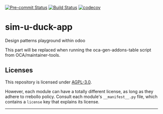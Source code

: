 
<!-- /!\ Non OCA Context : Set here the badge of your runbot / runboat instance. -->
[![Pre-commit Status](https://github.com/rrebollo/sim-u-duck-app/actions/workflows/pre-commit.yml/badge.svg?branch=17.0)](https://github.com/rrebollo/sim-u-duck-app/actions/workflows/pre-commit.yml?query=branch%3A17.0)
[![Build Status](https://github.com/rrebollo/sim-u-duck-app/actions/workflows/test.yml/badge.svg?branch=17.0)](https://github.com/rrebollo/sim-u-duck-app/actions/workflows/test.yml?query=branch%3A17.0)
[![codecov](https://codecov.io/gh/rrebollo/sim-u-duck-app/branch/17.0/graph/badge.svg)](https://codecov.io/gh/rrebollo/sim-u-duck-app)
<!-- /!\ Non OCA Context : Set here the badge of your translation instance. -->

<!-- /!\ do not modify above this line -->

# sim-u-duck-app

Design patterns playground within odoo

<!-- /!\ do not modify below this line -->

<!-- prettier-ignore-start -->

[//]: # (addons)

This part will be replaced when running the oca-gen-addons-table script from OCA/maintainer-tools.

[//]: # (end addons)

<!-- prettier-ignore-end -->

## Licenses

This repository is licensed under [AGPL-3.0](LICENSE).

However, each module can have a totally different license, as long as they adhere to rrebollo
policy. Consult each module's `__manifest__.py` file, which contains a `license` key
that explains its license.

----
<!-- /!\ Non OCA Context : Set here the full description of your organization. -->
